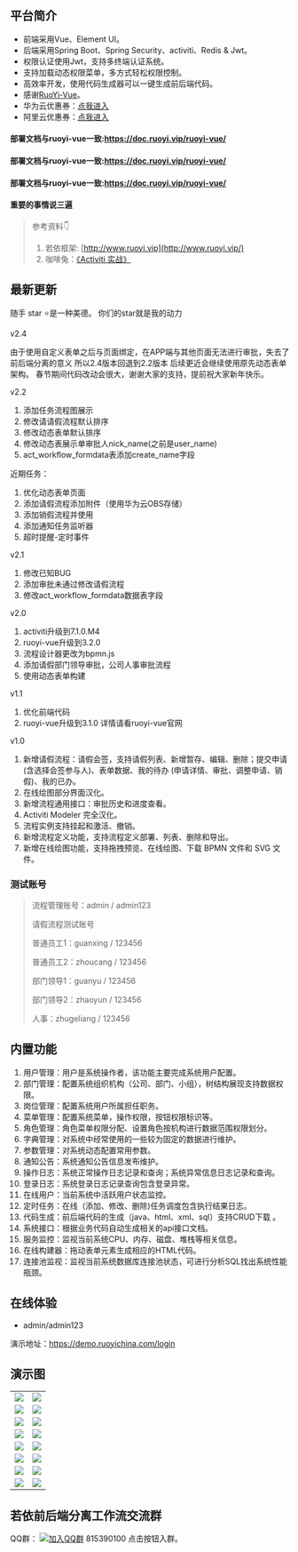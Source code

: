 ## 平台简介

* 前端采用Vue、Element UI。
* 后端采用Spring Boot、Spring Security、activiti、Redis & Jwt。
* 权限认证使用Jwt，支持多终端认证系统。
* 支持加载动态权限菜单，多方式轻松权限控制。
* 高效率开发，使用代码生成器可以一键生成前后端代码。
* 感谢[RuoYi-Vue](https://github.com/yangzongzhuan/RuoYi-Vue)。
* 华为云优惠券：[点我进入](https://www.huaweicloud.com/product/ecs.html?fromacct=2b023ba5-33f5-478c-bbdf-33e27cd7459c&utm_source=V1g3MDY4NTY=&utm_medium=cps&utm_campaign=201905)
* 阿里云优惠券：[点我进入](https://promotion.aliyun.com/ntms/yunparter/invite.html?userCode=ek76b2lk)

#### 部署文档与ruoyi-vue一致:https://doc.ruoyi.vip/ruoyi-vue/
#### 部署文档与ruoyi-vue一致:https://doc.ruoyi.vip/ruoyi-vue/
#### 部署文档与ruoyi-vue一致:https://doc.ruoyi.vip/ruoyi-vue/

#### 重要的事情说三遍
>  参考资料👇
>
>  1. 若依框架: [http://www.ruoyi.vip](http://www.ruoyi.vip/)
>  2. 咖啡兔：[《Activiti 实战》](https://github.com/henryyan/activiti-in-action-codes)

## 最新更新
<p>随手 star ⭐是一种美德。 你们的star就是我的动力</p>

v2.4

由于使用自定义表单之后与页面绑定，在APP端与其他页面无法进行审批，失去了前后端分离的意义
所以2.4版本回退到2.2版本
后续更近会继续使用原先动态表单架构。
春节期间代码改动会很大，谢谢大家的支持，提前祝大家新年快乐。


v2.2
1. 添加任务流程图展示
2. 修改请请假流程默认排序
3. 修改动态表单默认排序
4. 修改动态表展示单审批人nick_name(之前是user_name)
5. act_workflow_formdata表添加create_name字段

近期任务：
1. 优化动态表单页面
2. 添加请假流程添加附件（使用华为云OBS存储）
3. 添加销假流程并使用
4. 添加通知任务监听器
5. 超时提醒-定时事件

v2.1
1. 修改已知BUG
2. 添加审批未通过修改请假流程
3. 修改act_workflow_formdata数据表字段



v2.0

1. activiti升级到7.1.0.M4
2. ruoyi-vue升级到3.2.0
3. 流程设计器更改为bpmn.js
4. 添加请假部门领导审批，公司人事审批流程
5. 使用动态表单构建


v1.1
1. 优化前端代码
2. ruoyi-vue升级到3.1.0  详情请看ruoyi-vue官网

v1.0

1.  新增请假流程：请假会签，支持请假列表、新增暂存、编辑、删除；提交申请 (含选择会签参与人)、表单数据、我的待办 (申请详情、审批、调整申请、销假)、我的已办。
2.  在线绘图部分界面汉化。
3.  新增流程通用接口：审批历史和进度查看。
4.  Activiti Modeler 完全汉化。
5.  流程实例支持挂起和激活、撤销。
6.  新增流程定义功能，支持流程定义部署、列表、删除和导出。
7.  新增在线绘图功能，支持拖拽预览、在线绘图、下载 BPMN 文件和 SVG 文件。



### 测试账号

> 流程管理账号：admin / admin123
>
> 请假流程测试账号
>
> 普通员工1：guanxing / 123456
>
> 普通员工2：zhoucang / 123456
>
> 部门领导1：guanyu / 123456
>
> 部门领导2：zhaoyun / 123456
>
> 人事：zhugeliang / 123456

## 内置功能

1.  用户管理：用户是系统操作者，该功能主要完成系统用户配置。
2.  部门管理：配置系统组织机构（公司、部门、小组），树结构展现支持数据权限。
3.  岗位管理：配置系统用户所属担任职务。
4.  菜单管理：配置系统菜单，操作权限，按钮权限标识等。
5.  角色管理：角色菜单权限分配、设置角色按机构进行数据范围权限划分。
6.  字典管理：对系统中经常使用的一些较为固定的数据进行维护。
7.  参数管理：对系统动态配置常用参数。
8.  通知公告：系统通知公告信息发布维护。
9.  操作日志：系统正常操作日志记录和查询；系统异常信息日志记录和查询。
10. 登录日志：系统登录日志记录查询包含登录异常。
11. 在线用户：当前系统中活跃用户状态监控。
12. 定时任务：在线（添加、修改、删除)任务调度包含执行结果日志。
13. 代码生成：前后端代码的生成（java、html、xml、sql）支持CRUD下载 。
14. 系统接口：根据业务代码自动生成相关的api接口文档。
15. 服务监控：监视当前系统CPU、内存、磁盘、堆栈等相关信息。
16. 在线构建器：拖动表单元素生成相应的HTML代码。
17. 连接池监视：监视当前系统数据库连接池状态，可进行分析SQL找出系统性能瓶颈。

## 在线体验

- admin/admin123

演示地址：https://demo.ruoyichina.com/login

## 演示图

<table>
    <tr>
        <td><img src="http://www.ltdigit.cn/img/1600223031.jpg"/></td>
        <td><img src="https://oscimg.oschina.net/oscnet/1cbcf0e6f257c7d3a063c0e3f2ff989e4b3.jpg"/></td>
    </tr>
    <tr>
        <td><img src="https://oscimg.oschina.net/oscnet/up-8074972883b5ba0622e13246738ebba237a.png"/></td>
        <td><img src="https://oscimg.oschina.net/oscnet/up-9f88719cdfca9af2e58b352a20e23d43b12.png"/></td>
    </tr>
    <tr>
        <td><img src="https://oscimg.oschina.net/oscnet/up-39bf2584ec3a529b0d5a3b70d15c9b37646.png"/></td>
        <td><img src="https://oscimg.oschina.net/oscnet/up-936ec82d1f4872e1bc980927654b6007307.png"/></td>
    </tr>
	<tr>
        <td><img src="https://oscimg.oschina.net/oscnet/up-b2d62ceb95d2dd9b3fbe157bb70d26001e9.png"/></td>
        <td><img src="https://oscimg.oschina.net/oscnet/up-d67451d308b7a79ad6819723396f7c3d77a.png"/></td>
    </tr>	 
    <tr>
        <td><img src="https://oscimg.oschina.net/oscnet/5e8c387724954459291aafd5eb52b456f53.jpg"/></td>
        <td><img src="https://oscimg.oschina.net/oscnet/644e78da53c2e92a95dfda4f76e6d117c4b.jpg"/></td>
    </tr>
	<tr>
        <td><img src="https://oscimg.oschina.net/oscnet/up-8370a0d02977eebf6dbf854c8450293c937.png"/></td>
        <td><img src="https://oscimg.oschina.net/oscnet/up-49003ed83f60f633e7153609a53a2b644f7.png"/></td>
    </tr>
	<tr>
        <td><img src="https://oscimg.oschina.net/oscnet/up-d4fe726319ece268d4746602c39cffc0621.png"/></td>
        <td><img src="https://oscimg.oschina.net/oscnet/up-c195234bbcd30be6927f037a6755e6ab69c.png"/></td>
    </tr>
    <tr>
        <td><img src="https://oscimg.oschina.net/oscnet/b6115bc8c31de52951982e509930b20684a.jpg"/></td>
        <td><img src="https://oscimg.oschina.net/oscnet/up-6d73c2140ce694e3de4c05035fdc1868d4c.png"/></td>
    </tr>

</table>


## 若依前后端分离工作流交流群

QQ群：  [![加入QQ群](https://img.shields.io/badge/815390100-blue.svg)](https://qm.qq.com/cgi-bin/qm/qr?k=nrV3xrlurpfJp-SNd1TrUr__S8AzgrPH&jump_from=webapi") 815390100 点击按钮入群。